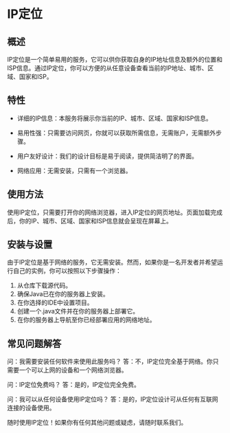 # IP定位

## 概述

IP定位是一个简单易用的服务，它可以供你获取自身的IP地址信息及额外的位置和ISP信息。通过IP定位，你可以方便的从任意设备查看当前的IP地址、城市、区域、国家和ISP。

## 特性

- 详细的IP信息：本服务将展示你当前的IP、城市、区域、国家和ISP信息。

- 易用性强：只需要访问网页，你就可以获取所需信息，无需账户，无需额外步骤。

- 用户友好设计：我们的设计目标是易于阅读，提供简洁明了的界面。

- 网络应用：无需安装，只需有一个浏览器。

## 使用方法

使用IP定位，只需要打开你的网络浏览器，进入IP定位的网页地址。页面加载完成后，你的IP、城市、区域、国家和ISP信息就会呈现在屏幕上。

## 安装与设置

由于IP定位是基于网络的服务，它无需安装。然而，如果你是一名开发者并希望运行自己的实例，你可以按照以下步骤操作：

1. 从仓库下载源代码。
2. 确保Java已在你的服务器上安装。
3. 在你选择的IDE中设置项目。
4. 创建一个.java文件并在你的服务器上部署它。
5. 在你的服务器上导航至你已经部署应用的网络地址。

## 常见问题解答

问：我需要安装任何软件来使用此服务吗？
答：不，IP定位完全基于网络。你只需要一个可以上网的设备和一个网络浏览器。

问：IP定位免费吗？
答：是的，IP定位完全免费。

问：我可以从任何设备使用IP定位吗？
答：是的，IP定位设计可从任何有互联网连接的设备使用。

随时使用IP定位！如果你有任何其他问题或疑虑，请随时联系我们。
